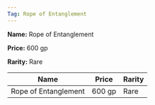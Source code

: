 ```yaml
---
Tag: Rope of Entanglement
---
```


**Name:** Rope of Entanglement

**Price:** 600 gp

**Rarity:** Rare

| Name     | Price     | Rarity     |
| -------- | --------- | ---------- |
| Rope of Entanglement | 600 gp | Rare |
